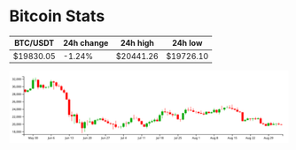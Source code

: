 # Bitcoin Stats

BTC/USDT|24h change|24h high|24h low|
|---|---|---|---|
|$19830.05|-1.24%|$20441.26|$19726.10|

<img src="./chart.svg">

